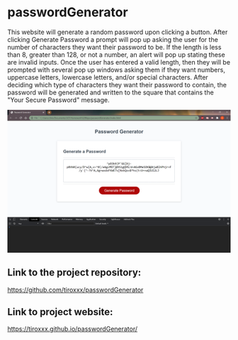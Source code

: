 # passwordGenerator

This website will generate a random password upon clicking a button. After clicking Generate Password a prompt will pop up asking the user for the number of characters they want their password to be. If the length is less than 8, greater than 128, or not a number, an alert will pop up stating these are invalid inputs. Once the user has entered a valid length, then they will be prompted with several pop up windows asking them if they want numbers, uppercase letters, lowercase letters, and/or special characters. After deciding which type of characters they want their password to contain, the password will be generated and written to the square that contains the "Your Secure Password" message.

![alt text](assets/screenshot.png)

## Link to the project repository:
https://github.com/tiroxxx/passwordGenerator

## Link to project website:
https://tiroxxx.github.io/passwordGenerator/

